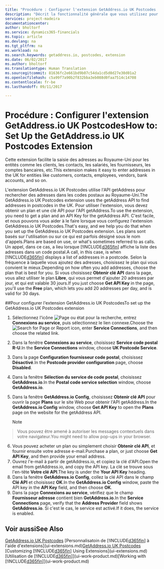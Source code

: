 ```yaml
---
title: "Procédure : Configurer l'extension GetAddress.io UK Postcodes | Microsoft Docs"
description: "Décrit la fonctionnalité générale que vous utilisez pour interagir avec des données dans Financials, par exemple entrer les valeurs, trier les données, et modifier les vues."
services: project-madeira
documentationcenter: 
author: bholtorf
ms.service: dynamics365-financials
ms.topic: article
ms.devlang: na
ms.tgt_pltfrm: na
ms.workload: na
ms.search.keywords: getaddress.io, postcodes, extension
ms.date: 06/02/2017
ms.author: bholtorf
ms.translationtype: Human Translation
ms.sourcegitcommit: 81636fc2e661bd9b07c54da1cd5d0d27e30d01a2
ms.openlocfilehash: c5a99f7a90b2f832bba3eb088d0faa7514c14708
ms.contentlocale: fr-be
ms.lasthandoff: 09/11/2017

---
```

# <a name="how-to-set-up-the-getaddressio-uk-postcodes-extension"></a><span data-ttu-id="5b8d9-103">Procédure : Configurer l'extension GetAddress.io UK Postcodes</span><span class="sxs-lookup"><span data-stu-id="5b8d9-103">How to: Set Up the GetAddress.io UK Postcodes Extension</span></span>
<span data-ttu-id="5b8d9-104">Cette extension facilite la saisie des adresses au Royaume-Uni pour les entités comme les clients, les contacts, les salariés, les fournisseurs, les comptes bancaires, etc.</span><span class="sxs-lookup"><span data-stu-id="5b8d9-104">This extension makes it easy to enter addresses in the UK for entities like customers, contacts, employees, vendors, bank accounts, and so on.</span></span> 

<span data-ttu-id="5b8d9-105">L'extension GetAddress.io UK Postcodes utilise l'API getAddress pour rechercher des adresses dans les codes postaux au Royaume-Uni.</span><span class="sxs-lookup"><span data-stu-id="5b8d9-105">The GetAddress.io UK Postcodes extension uses the getAddress API to find addresses in postcodes in the UK.</span></span> <span data-ttu-id="5b8d9-106">Pour utiliser l'extension, vous devez obtenir un plan et une clé API pour l'API getAddress.</span><span class="sxs-lookup"><span data-stu-id="5b8d9-106">To use the extension, you need to get a plan and an API Key for the getAddress API.</span></span> <span data-ttu-id="5b8d9-107">C'est facile, et nous pouvons vous aider à le faire lorsque vous configurez l'extension GetAddress.io UK Postcodes.</span><span class="sxs-lookup"><span data-stu-id="5b8d9-107">That's easy, and we help you do that when you set up the GetAddress.io UK Postcodes extension.</span></span> <span data-ttu-id="5b8d9-108">Les plans sont basés sur l'utilisation ou sur ce qui est parfois désigné sous le nom d'appels.</span><span class="sxs-lookup"><span data-stu-id="5b8d9-108">Plans are based on use, or what's sometimes referred to as calls.</span></span> <span data-ttu-id="5b8d9-109">Un appel, dans ce cas, a lieu lorsque [!INCLUDE[d365fin](includes/d365fin_md.md)] affiche la liste des adresses dans un code postal.</span><span class="sxs-lookup"><span data-stu-id="5b8d9-109">A call, in this case, is when [!INCLUDE[d365fin](includes/d365fin_md.md)] displays a list of addresses in a postcode.</span></span> <span data-ttu-id="5b8d9-110">Selon la fréquence à laquelle vous ajoutez des adresses, choisissez le plan qui vous convient le mieux.</span><span class="sxs-lookup"><span data-stu-id="5b8d9-110">Depending on how often you add addresses, choose the plan that is best for you.</span></span> <span data-ttu-id="5b8d9-111">Si vous choisissez **Obtenir clé API** dans la page, vous allez utiliser le plan **Libre**, qui vous permet d'ajouter 20 adresses par jour, et qui est valable 30 jours.</span><span class="sxs-lookup"><span data-stu-id="5b8d9-111">If you just choose **Get API Key** in the page, you'll use the **Free** plan, which lets you add 20 addresses per day, and is valid for 30 days.</span></span> 

##<a name="to-set-up-the-getaddressio-uk-postcodes-extension"></a><span data-ttu-id="5b8d9-112">Pour configurer l'extension GetAddress.io UK Postcodes</span><span class="sxs-lookup"><span data-stu-id="5b8d9-112">To set up the GetAddress.io UK Postcodes extension</span></span> 
1. <span data-ttu-id="5b8d9-113">Sélectionnez l'icône ![Page ou état pour la recherche](media/ui-search/search_small.png "icône Page ou état pour la recherche"), entrez **Connexions au service**, puis sélectionnez le lien connexe.</span><span class="sxs-lookup"><span data-stu-id="5b8d9-113">Choose the ![Search for Page or Report](media/ui-search/search_small.png "Search for Page or Report icon") icon, enter **Service Connections**, and then choose the related link.</span></span>  
2. <span data-ttu-id="5b8d9-114">Dans la fenêtre **Connexions au service**, choisissez **Service code postal R-U**.</span><span class="sxs-lookup"><span data-stu-id="5b8d9-114">In the **Service Connections** window, choose **UK Postcode Service**.</span></span>
3. <span data-ttu-id="5b8d9-115">Dans la page **Configuration fournisseur code postal**, choisissez **Désactivé**.</span><span class="sxs-lookup"><span data-stu-id="5b8d9-115">In the **Postcode provider configuration** page, choose **Disabled**.</span></span>
4. <span data-ttu-id="5b8d9-116">Dans la fenêtre **Sélection du service de code postal**, choisissez **GetAddress.io**.</span><span class="sxs-lookup"><span data-stu-id="5b8d9-116">In the **Postal code service selection** window, choose **GetAddress.io**.</span></span>
5. <span data-ttu-id="5b8d9-117">Dans la fenêtre **GetAddress.io Config**, choisissez **Obtenir clé API** pour ouvrir la page **Plans** sur le site Web pour obtenir l'API getAddress.</span><span class="sxs-lookup"><span data-stu-id="5b8d9-117">In the **GetAddress.io Config** window, choose **Get API Key** to open the **Plans** page on the website for the getAddress API.</span></span>  

    > [!NOTE]  
>   <span data-ttu-id="5b8d9-118">Vous pouvez être amené à autoriser les messages contextuels dans votre navigateur.</span><span class="sxs-lookup"><span data-stu-id="5b8d9-118">You might need to allow pop-ups in your browser.</span></span>
6. <span data-ttu-id="5b8d9-119">Vous pouvez acheter un plan ou simplement choisir **Obtenir clé API**, et fournir ensuite votre adresse e-mail.</span><span class="sxs-lookup"><span data-stu-id="5b8d9-119">Purchase a plan, or just choose **Get API Key**, and then provide your email address.</span></span>
7. <span data-ttu-id="5b8d9-120">Ouvrez l'e-mail à partir de getAddress.io, et copiez la clé d'API.</span><span class="sxs-lookup"><span data-stu-id="5b8d9-120">Open the email from getAddress.io, and copy the API key.</span></span> <span data-ttu-id="5b8d9-121">La clé se trouve sous l'en-tête **Votre clé API**.</span><span class="sxs-lookup"><span data-stu-id="5b8d9-121">The key is under the **Your API Key** heading.</span></span>
8. <span data-ttu-id="5b8d9-122">Dans la fenêtre **GetAddress.io Config**, collez la clé API dans le champ **Clé API** et choisissez **OK**.</span><span class="sxs-lookup"><span data-stu-id="5b8d9-122">In the **GetAddress.io Config** window, paste the API key in the **API Key** field, and then choose **OK**.</span></span>
9. <span data-ttu-id="5b8d9-123">Dans la page **Connexions au service**, vérifiez que le champ **Fournisseur adresse** contient bien **GetAddress.io**.</span><span class="sxs-lookup"><span data-stu-id="5b8d9-123">In the **Service Connections** page, verify that the **Address Provider** field shows **GetAddress.io**.</span></span> <span data-ttu-id="5b8d9-124">Si c'est le cas, le service est activé.</span><span class="sxs-lookup"><span data-stu-id="5b8d9-124">If it does, the service is enabled.</span></span>

## <a name="see-also"></a><span data-ttu-id="5b8d9-125">Voir aussi</span><span class="sxs-lookup"><span data-stu-id="5b8d9-125">See Also</span></span>
<span data-ttu-id="5b8d9-126">[GetAddress.io UK Postcodes](ui-extensions-getaddressio.md)
[Personnalisatoin de [!INCLUDE[d365fin](includes/d365fin_md.md)] à l'aide d'extensions](ui-extensions.md)</span><span class="sxs-lookup"><span data-stu-id="5b8d9-126">[GetAddress.io UK Postcodes](ui-extensions-getaddressio.md)
[Customizing [!INCLUDE[d365fin](includes/d365fin_md.md)] Using Extensions](ui-extensions.md)</span></span>  
<span data-ttu-id="5b8d9-127">[Utilisation de [!INCLUDE[d365fin](includes/d365fin_md.md)]](ui-work-product.md)</span><span class="sxs-lookup"><span data-stu-id="5b8d9-127">[Working with [!INCLUDE[d365fin](includes/d365fin_md.md)]](ui-work-product.md)</span></span>
